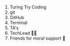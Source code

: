 1. Turing Try Coding
2. git
3. GitHub
4. Terminal
5. TA's
6. TechLead 👨‍💻
7. Friends for moral support 🤝
